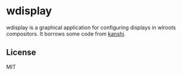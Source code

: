 # wdisplay

wdisplay is a graphical application for configuring displays in wlroots
compositors. It borrows some code from [kanshi].

## License

MIT

[kanshi]: https://github.com/emersion/kanshi

